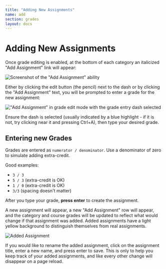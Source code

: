 ```yaml
---
title: "Adding New Assignments"
name: add
section: grades
layout: docs
---
```


# Adding New Assignments

Once grade editing is enabled, at the bottom of each category an italicized "Add Assignment" link will appear:

![Screenshot of the "Add Assignment" ability](https://i.imgur.com/P4zCAWB.png)

Either by clicking the edit button (the pencil) next to the dash or by clicking the "Add Assignment" text, you will be prompted to enter a grade for the new assignment:

!["Add Assignment" in grade edit mode with the grade entry dash selected](https://i.imgur.com/GnQNsRr.png)

Ensure the dash is selected (usually indicated by a blue highlight - if it is not, try clicking near it and pressing Ctrl+A), then type your desired grade.

## Entering new Grades

Grades are entered as `numerator / denominator`. Use a denominator of zero to simulate adding extra-credit.

Good examples:
* `3 / 3`
* `5 / 3` (extra-credit is OK)
* `1 / 0` (extra-credit is OK)
* `3/3` (spacing doesn't matter)

After you type your grade, **press enter** to create the assignment.

A new assignment will appear, a new "Add Assignment" row will appear, and the category and course grades will be updated to reflect what would change if that assignment was added. Added assignments have a light yellow background to distinguish themselves from real assignments.

![Added Assignment](https://i.imgur.com/jH315KN.png)

If you would like to rename the added assignment, click on the assignment title, enter a new name, and press enter to save. This is only to help you keep track of your added assignments, and like every other change will disappear on a page reload.